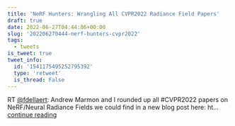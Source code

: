 ```yaml
---
title: 'NeRF Hunters: Wrangling All CVPR2022 Radiance Field Papers'
draft: true
date: 2022-06-27T04:44:06+00:00
slug: '202206270444-nerf-hunters-cvpr2022'
tags:
  - tweets
is_tweet: true
tweet_info:
  id: '1541175495252795392'
  type: 'retweet'
  is_thread: False
---
```




RT [@fdellaert](https://x.com/fdellaert): Andrew Marmon and I rounded up all #CVPR2022 papers on NeRF/Neural Radiance Fields we could find in a new blog post here: ht… [continue reading](https://x.com/sytelus/status/1541175495252795392)

